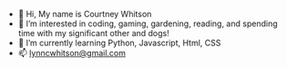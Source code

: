 - 👋 Hi, My name is Courtney Whitson
- 👀 I’m interested in coding, gaming, gardening, reading, and spending time with my significant other and dogs!
- 🌱 I’m currently learning Python, Javascript, Html, CSS
- 📫 lynncwhitson@gmail.com

<!---
cwhitson97/cwhitson97 is a ✨ special ✨ repository because its `README.md` (this file) appears on your GitHub profile.
You can click the Preview link to take a look at your changes.
--->
